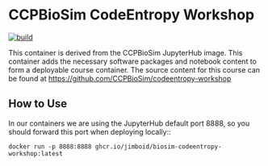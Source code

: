CCPBioSim CodeEntropy Workshop
==============================

[![build](https://github.com/jimboid/biosim-codeentropy-workshop/actions/workflows/build.yaml/badge.svg?branch=main)](https://github.com/jimboid/biosim-codeentropy-workshop/actions/workflows/build.yaml)

This container is derived from the CCPBioSim JupyterHub image. This container
adds the necessary software packages and notebook content to form a deployable
course container. The source content for this course can be found at
https://github.com/CCPBioSim/codeentropy-workshop

How to Use
----------

In our containers we are using the JupyterHub default port 8888, so you should
forward this port when deploying locally::

    docker run -p 8888:8888 ghcr.io/jimboid/biosim-codeentropy-workshop:latest
